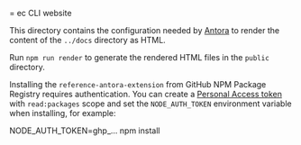 = ec CLI website

This directory contains the configuration needed by [Antora][antora] to render
the content of the `../docs` directory as HTML.

Run `npm run render` to generate the rendered HTML files in the `public`
directory.

Installing the `reference-antora-extension` from GitHub NPM Package Registry
requires authentication. You can create a [Personal Access token][pat] with
`read:packages` scope and set the `NODE_AUTH_TOKEN` environment variable when
installing, for example:

  NODE_AUTH_TOKEN=ghp_... npm install

[antora]: https://docs.antora.org/
[pat]: https://docs.github.com/en/authentication/keeping-your-account-and-data-secure/creating-a-personal-access-token

